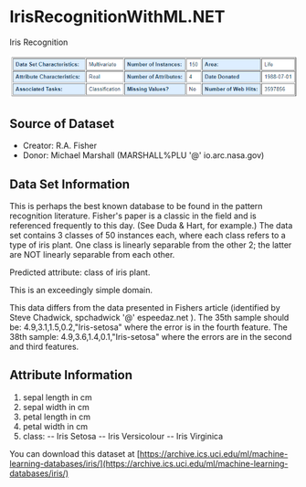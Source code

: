 # IrisRecognitionWithML.NET
Iris Recognition

![](docs/img/dataset-info.png)

## Source of Dataset

- Creator: R.A. Fisher
- Donor: Michael Marshall (MARSHALL%PLU '@' io.arc.nasa.gov)

## Data Set Information

This is perhaps the best known database to be found in the pattern recognition literature. Fisher's paper is a classic in the field and is referenced frequently to this day. (See Duda & Hart, for example.) The data set contains 3 classes of 50 instances each, where each class refers to a type of iris plant. One class is linearly separable from the other 2; the latter are NOT linearly separable from each other.

Predicted attribute: class of iris plant.

This is an exceedingly simple domain.

This data differs from the data presented in Fishers article (identified by Steve Chadwick, spchadwick '@' espeedaz.net ). The 35th sample should be: 4.9,3.1,1.5,0.2,"Iris-setosa" where the error is in the fourth feature. The 38th sample: 4.9,3.6,1.4,0.1,"Iris-setosa" where the errors are in the second and third features.

## Attribute Information

1. sepal length in cm
2. sepal width in cm
3. petal length in cm
4. petal width in cm
5. class:
-- Iris Setosa
-- Iris Versicolour
-- Iris Virginica

You can download this dataset at [https://archive.ics.uci.edu/ml/machine-learning-databases/iris/](https://archive.ics.uci.edu/ml/machine-learning-databases/iris/)

